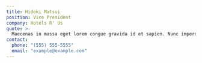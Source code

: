 ```yaml
---
title: Hideki Matsui
position: Vice President
company: Hotels R' Us
quote: >-
  Maecenas in massa eget lorem congue gravida id et sapien. Nunc imperdiet risus id euismod cursus. Maecenas id tortor quis odio euismod gravida id et eros. Curabitur semper id magna at condimentum.
contact:
  phone: "(555) 555-5555"
  email: "example@example.com"
---
```

